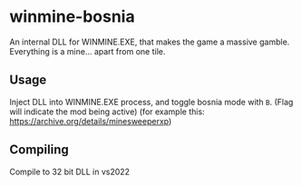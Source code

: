 # winmine-bosnia
An internal DLL for WINMINE.EXE, that makes the game a massive gamble. Everything is a mine... apart from one tile.

## Usage
Inject DLL into WINMINE.EXE process, and toggle bosnia mode with `B`. (Flag will indicate the mod being active)
(for example this: https://archive.org/details/minesweeperxp)

## Compiling
Compile to 32 bit DLL in vs2022
